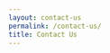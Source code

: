 ```yaml
---
layout: contact-us
permalink: /contact-us/
title: Contact Us
---
```


<!-- Refer to _data/contact-us.yml to edit the list of board members -->
